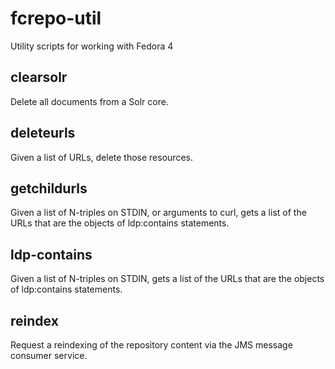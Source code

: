 # fcrepo-util
Utility scripts for working with Fedora 4

## clearsolr

Delete all documents from a Solr core.

## deleteurls

Given a list of URLs, delete those resources.

## getchildurls

Given a list of N-triples on STDIN, or arguments to curl, gets a
list of the URLs that are the objects of ldp:contains statements.

## ldp-contains

Given a list of N-triples on STDIN, gets a list of the URLs that
are the objects of ldp:contains statements.

## reindex

Request a reindexing of the repository content via the JMS message
consumer service.
